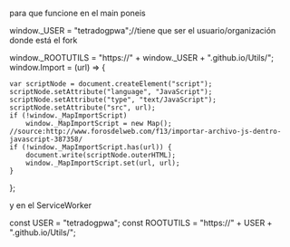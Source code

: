 ﻿para que funcione en el main poneis


window._USER = "tetradogpwa";//tiene que ser el usuario/organización donde está el fork

window._ROOTUTILS = "https://" + window._USER + ".github.io/Utils/";
window.Import = (url) => {

    var scriptNode = document.createElement("script");
    scriptNode.setAttribute("language", "JavaScript");
    scriptNode.setAttribute("type", "text/JavaScript");
    scriptNode.setAttribute("src", url);
    if (!window._MapImportScript)
        window._MapImportScript = new Map();
    //source:http://www.forosdelweb.com/f13/importar-archivo-js-dentro-javascript-387358/
    if (!window._MapImportScript.has(url)) {
        document.write(scriptNode.outerHTML);
        window._MapImportScript.set(url, url);
    }


};

y en el ServiceWorker

const USER = "tetradogpwa";
const ROOTUTILS = "https://" + USER + ".github.io/Utils/";